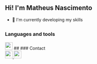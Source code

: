 ## Hi! I'm Matheus Nascimento
- 🌱 I'm currently developing my skills
##
### Languages and tools
<img height="25" width="25" src="https://cdn.jsdelivr.net/gh/devicons/devicon/icons/javascript/javascript-original.svg" />
##
### Contact
<div>
  <a href="https://www.linkedin.com/in/fnmatheus/">
    <img height="25" width="25" src="https://cdn.jsdelivr.net/gh/devicons/devicon/icons/linkedin/linkedin-original.svg" />
  </a>
  <a href="mailto:nasc.matheusfrancisco@gmail.com" target="_blank">
    <img height="25" width="25" src="https://cdn.jsdelivr.net/gh/devicons/devicon/icons/google/google-original.svg" />
  </a>
</div>
